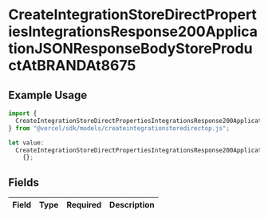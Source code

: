 # CreateIntegrationStoreDirectPropertiesIntegrationsResponse200ApplicationJSONResponseBodyStoreProductAtBRANDAt8675

## Example Usage

```typescript
import {
  CreateIntegrationStoreDirectPropertiesIntegrationsResponse200ApplicationJSONResponseBodyStoreProductAtBRANDAt8675,
} from "@vercel/sdk/models/createintegrationstoredirectop.js";

let value:
  CreateIntegrationStoreDirectPropertiesIntegrationsResponse200ApplicationJSONResponseBodyStoreProductAtBRANDAt8675 =
    {};
```

## Fields

| Field       | Type        | Required    | Description |
| ----------- | ----------- | ----------- | ----------- |
